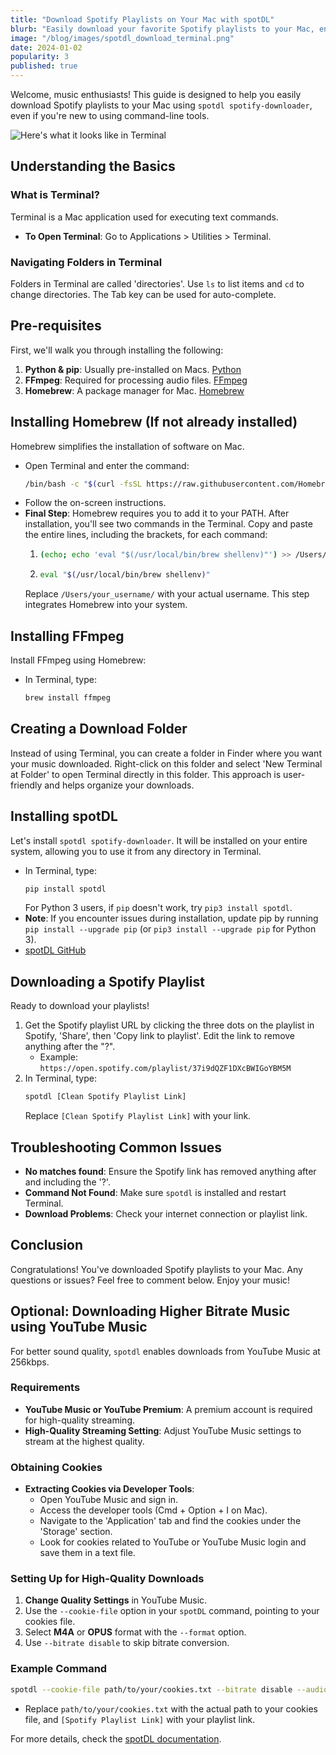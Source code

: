 ```yaml
---
title: "Download Spotify Playlists on Your Mac with spotDL"
blurb: "Easily download your favorite Spotify playlists to your Mac, enhancing your music collection and DJ sets. This guide also includes an optional method for higher bitrate downloads."
image: "/blog/images/spotdl_download_terminal.png"
date: 2024-01-02
popularity: 3
published: true
---
```


Welcome, music enthusiasts! This guide is designed to help you easily download Spotify playlists to your Mac using `spotdl spotify-downloader`, even if you're new to using command-line tools.

![Here's what it looks like in Terminal](../images/spotdl_download_terminal.png "Terminal View") 

## Understanding the Basics

### What is Terminal?
Terminal is a Mac application used for executing text commands.
- **To Open Terminal**: Go to Applications > Utilities > Terminal.

### Navigating Folders in Terminal
Folders in Terminal are called 'directories'. Use `ls` to list items and `cd` to change directories. The Tab key can be used for auto-complete.

## Pre-requisites
First, we'll walk you through installing the following:
1. **Python & pip**: Usually pre-installed on Macs. [Python](https://www.python.org/downloads/)
2. **FFmpeg**: Required for processing audio files. [FFmpeg](https://ffmpeg.org/download.html)
3. **Homebrew**: A package manager for Mac. [Homebrew](https://brew.sh/)

## Installing Homebrew (If not already installed)
Homebrew simplifies the installation of software on Mac.
- Open Terminal and enter the command:
  ```bash
  /bin/bash -c "$(curl -fsSL https://raw.githubusercontent.com/Homebrew/install/HEAD/install.sh)"
  ```
- Follow the on-screen instructions.
- **Final Step**: Homebrew requires you to add it to your PATH. After installation, you'll see two commands in the Terminal. Copy and paste the entire lines, including the brackets, for each command:
  1. ```bash
     (echo; echo 'eval "$(/usr/local/bin/brew shellenv)"') >> /Users/your_username/.profile
     ```
  2. ```bash
     eval "$(/usr/local/bin/brew shellenv)"
     ```
  Replace `/Users/your_username/` with your actual username. This step integrates Homebrew into your system.

## Installing FFmpeg
Install FFmpeg using Homebrew:
- In Terminal, type:
  ```bash
  brew install ffmpeg
  ```

## Creating a Download Folder
Instead of using Terminal, you can create a folder in Finder where you want your music downloaded. Right-click on this folder and select 'New Terminal at Folder' to open Terminal directly in this folder. This approach is user-friendly and helps organize your downloads.

## Installing spotDL
Let's install `spotdl spotify-downloader`. It will be installed on your entire system, allowing you to use it from any directory in Terminal.
- In Terminal, type:
  ```bash
  pip install spotdl
  ```
  For Python 3 users, if `pip` doesn't work, try `pip3 install spotdl`.
- **Note**: If you encounter issues during installation, update pip by running `pip install --upgrade pip` (or `pip3 install --upgrade pip` for Python 3).
- [spotDL GitHub](https://github.com/spotDL/spotify-downloader)

## Downloading a Spotify Playlist
Ready to download your playlists!
1. Get the Spotify playlist URL by clicking the three dots on the playlist in Spotify, 'Share', then 'Copy link to playlist'. Edit the link to remove anything after the "?".
   - Example: `https://open.spotify.com/playlist/37i9dQZF1DXcBWIGoYBM5M`
2. In Terminal, type:
   ```bash
   spotdl [Clean Spotify Playlist Link]
   ```
   Replace `[Clean Spotify Playlist Link]` with your link.

## Troubleshooting Common Issues
- **No matches found**: Ensure the Spotify link has removed anything after and including the '?'.
- **Command Not Found**: Make sure `spotdl` is installed and restart Terminal.
- **Download Problems**: Check your internet connection or playlist link.

## Conclusion
Congratulations! You've downloaded Spotify playlists to your Mac. Any questions or issues? Feel free to comment below. Enjoy your music!


## Optional: Downloading Higher Bitrate Music using YouTube Music

For better sound quality, `spotdl` enables downloads from YouTube Music at 256kbps.

### Requirements
- **YouTube Music or YouTube Premium**: A premium account is required for high-quality streaming.
- **High-Quality Streaming Setting**: Adjust YouTube Music settings to stream at the highest quality.

### Obtaining Cookies
- **Extracting Cookies via Developer Tools**:
  - Open YouTube Music and sign in.
  - Access the developer tools (Cmd + Option + I on Mac).
  - Navigate to the 'Application' tab and find the cookies under the 'Storage' section. 
  - Look for cookies related to YouTube or YouTube Music login and save them in a text file.

### Setting Up for High-Quality Downloads
1. **Change Quality Settings** in YouTube Music.
2. Use the `--cookie-file` option in your `spotDL` command, pointing to your cookies file.
3. Select **M4A** or **OPUS** format with the `--format` option.
4. Use `--bitrate disable` to skip bitrate conversion.

### Example Command
```bash
spotdl --cookie-file path/to/your/cookies.txt --bitrate disable --audio youtube-music --format=m4a [Spotify Playlist Link]
```
- Replace `path/to/your/cookies.txt` with the actual path to your cookies file, and `[Spotify Playlist Link]` with your playlist link.

For more details, check the [spotDL documentation](https://github.com/spotDL/spotify-downloader/blob/master/docs/usage.md#audio-formats-and-quality).
